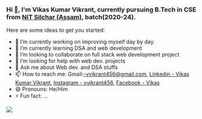 ### Hi 👋, I'm Vikas Kumar Vikrant, currently pursuing B.Tech in CSE from [NIT Silchar (Assam)](http://www.nits.ac.in/l), batch(2020-24).


Here are some ideas to get you started:

- 🔭 I’m currently working on improving myself day by day.
- 🌱 I’m currently learning DSA and web development
- 👯 I’m looking to collaborate on full stack web development project
- 🤔 I’m looking for help with web dev. projects
- 💬 Ask me about Web dev. and DSA stuffs
- 📫 How to reach me: Gmail:-vvikrant456@gmail.com, [Linkedin - Vikas Kumar Vikrant](https://www.linkedin.com/in/vikas-kumar-vikrant-7a8992184/), [Instagram - vvikrant456](https://www.instagram.com/vvikrant_456/), [Facebook - Vikas](https://www.facebook.com/profile.php?id=100010904852030)
- 😄 Pronouns: He/Him
- ⚡ Fun fact: ...


<img src ="https://github-readme-stats.vercel.app/api?username=vvikrant456&&show_icons=true&title_color=ffffff&icon_color=bb2acf&text_color=daf7dc&bg_color=151515">
